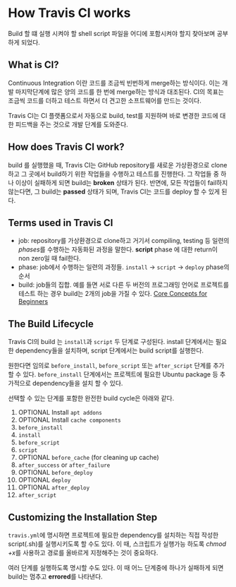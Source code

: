 # How Travis CI works

Build 할 떄 실행 시켜야 할 shell script 파일을 어디에 포함시켜야 할지 찾아보며 공부하게 되었다.

## What is CI?

Continuous Integration 이란 코드를 조금씩 빈번하게 merge하는 방식이다. 
이는 개발 마지막단계에 많은 양의 코드를 한 번에 merge하는 방식과 대조된다.
CI의 목표는 조금씩 코드를 더하고 테스트 하면서 더 견고한 소프트웨어를 만드는 것이다.

Travis CI는 CI 플랫폼으로서 자동으로 build, test를 지원하며 바로 변경한 코드에 대한 피드백을 주는 것으로  개발 단계를 도와준다.

## How does Travis CI work?

build 를 실행했을 때, Travis CI는 GitHub repository를 새로운 가상환경으로 clone 하고 그 곳에서 build하기 위한 작업들을 수행하고 테스트를 진행한다.
그 작업들 중 하나 이상이 실패하게 되면 build는 **broken** 상태가 된다.
반면에, 모든 작업들이 fail하지 않는다면, 그 build는 **passed** 상태가 되며, Travis CI는 코드를 deploy 할 수 있게 된다.

## Terms used in Travis CI
- job: repository를 가상환경으로 clone하고 거기서 compiling, testing 등 일련의 *phases*를 수행하는 자동화된 과정을 말한다. **script** phase 에 대한 return이 non zero일 때 fail한다.
- phase: job에서 수행하는 일련의 과정들. `install` -> `script` -> `deploy` phase의 순서
- build: job들의 집합. 예를 들면 서로 다른 두 버전의 프로그래밍 언어로 프로젝트를 테스트 하는 경우 build는 2개의 job을 가질 수 있다.
	[Core Concepts for Beginners](https://docs.travis-ci.com/user/for-beginners/)

## The Build Lifecycle

Travis CI의 build 는 `install`과 `script` 두 단계로 구성된다.
install 단계에서는 필요한 dependency들을 설치하며, script 단계에서는 build script를 실행한다.

원한다면 임의로 `before_install`, `before_script` 또는 `after_script` 단계를 추가 할 수 있다.
`before_install` 단계에서는 프로젝트에 필요한 Ubuntu package 등 추가적으로 dependency들을 설치 할 수 있다.

선택할 수 있는 단계를 포함한 완전한 build cycle은 아래와 같다.

1. OPTIONAL Install `apt addons`
2. OPTIONAL Install `cache components`
3. `before_install`
4. `install`
5. `before_script`
6. `script`
7. OPTIONAL `before_cache` (for cleaning up cache)
8. `after_success` or `after_failure`
9. OPTIONAL `before_deploy`
10. OPTIONAL `deploy`
11. OPTIONAL `after_deploy`
12. `after_script`

## Customizing the Installation Step

`travis.yml`에 명시하면 프로젝트에 필요한 dependency를 설치하는 직접 작성한 script(.sh)를 실행시키도록 할 수도 있다.
이 때, 스크립트가 실행가능 하도록 *chmod +x*를 사용하고 경로를 올바르게 지정해주는 것이 중요하다.

여러 단계를 실행하도록 명시할 수도 있다. 
이 때 어느 단계중에 하나가 실패하게 되면 build는 멈추고 **errored**를 나타낸다.
